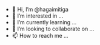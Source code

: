 - 👋 Hi, I’m @hagaimitiga
- 👀 I’m interested in ...
- 🌱 I’m currently learning ...
- 💞️ I’m looking to collaborate on ...
- 📫 How to reach me ...

<!---
hagaimitiga/hagaimitiga is a ✨ special ✨ repository because its `README.md` (this file) appears on your GitHub profile.
You can click the Preview link to take a look at your changes.
--->
